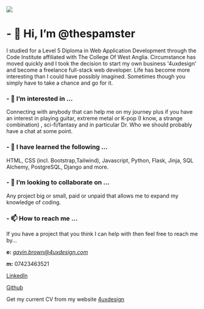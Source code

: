 <img src="https://i.imgur.com/C6CbI9m.png">


# - 👋 Hi, I’m @thespamster

I studied for a Level 5 Diploma in Web Application Development
through the Code Institute affiliated with The College Of West Anglia.
Circumstance has moved quickly and I took the decision to start
my own business '4uxdesign' and become a freelance full-stack web
developer. Life has become more interesting than I could have possibly
imagined. Sometimes though you simply have to take a chance and go for it.

### - 👀 I’m interested in ...

Connecting with anybody that can help me on my journey plus if you have an
interest in playing guitar, extreme metal or K-pop (I know, a strange combination)
, sci-fi/fantasy and in particular Dr. Who we should probably have a chat at 
some point.

### - 🌱 I have learned the following ...

HTML, CSS (incl. Bootstrap,Tailwind), Javascript, Python, Flask, Jinja, SQL Alchemy, PostgreSQL, Django and more.

### - 💞️ I’m looking to collaborate on ...

Any project big or small, paid or unpaid that allows me to expand my knowledge of coding.

### - 📫 How to reach me ...

If you have a project that you think I can help with then feel free to reach me by...

**e:** *gavin.brown@4uxdesign.com*

**m:** 07423463521

<a href="https://www.linkedin.com/in/gavinwbrown/">LinkedIn</a>

<a href="https://github.com/thespamster">Github</a>

Get my current CV from my website <a href="https://www.4uxdesign.com/" target="_blank">4uxdesign</a>

<!---
thespamster/thespamster is a ✨ special ✨ repository because its `README.md` (this file) appears on your GitHub profile.
You can click the Preview link to take a look at your changes.
--->
